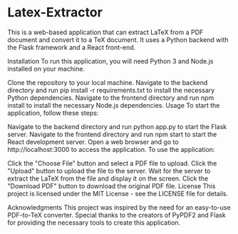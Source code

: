 # Latex-Extractor

This is a web-based application that can extract LaTeX from a PDF document and convert it to a TeX document. It uses a Python backend with the Flask framework and a React front-end.

Installation
To run this application, you will need Python 3 and Node.js installed on your machine.

Clone the repository to your local machine.
Navigate to the backend directory and run pip install -r requirements.txt to install the necessary Python dependencies.
Navigate to the frontend directory and run npm install to install the necessary Node.js dependencies.
Usage
To start the application, follow these steps:

Navigate to the backend directory and run python app.py to start the Flask server.
Navigate to the frontend directory and run npm start to start the React development server.
Open a web browser and go to http://localhost:3000 to access the application.
To use the application:

Click the "Choose File" button and select a PDF file to upload.
Click the "Upload" button to upload the file to the server.
Wait for the server to extract the LaTeX from the file and display it on the screen.
Click the "Download PDF" button to download the original PDF file.
License
This project is licensed under the MIT License - see the LICENSE file for details.

Acknowledgments
This project was inspired by the need for an easy-to-use PDF-to-TeX converter. Special thanks to the creators of PyPDF2 and Flask for providing the necessary tools to create this application.
